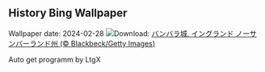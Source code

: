 ## History Bing Wallpaper
Wallpaper date: 2024-02-28
![](https://www.bing.com/th?id=OHR.BamburghCastleUK_JA-JP0209461050_UHD.jpg&w=1000)Download: [バンバラ城, イングランド ノーサンバーランド州 (© Blackbeck/Getty Images)](https://www.bing.com/th?id=OHR.BamburghCastleUK_JA-JP0209461050_UHD.jpg)

Auto get programm by LtgX
